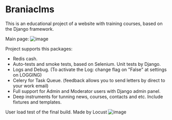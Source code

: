 # Braniaclms
This is an educational project of a website with training courses, based on the Django framework.

Main page:
![image](https://user-images.githubusercontent.com/96382702/207826686-1dbcb896-aac1-4ece-bce9-7514fbddfaba.png)

Project supports this packages:
- Redis cash.
- Auto-tests and smoke tests, based on Selenium. Unit tests by Django.
- Logs and Debug.
  (To activate the Log: change flag on "False" at settings on LOGGING)
- Celery for Task Queue.
  (feedback allows you to send letters by direct to your work email)
- Full support for Admin and Moderator users with Django admin panel.
- Deep instruments for tunning news, courses, contacts and etc. Include fixtures and templates.


User load test of the final build. Made by Locust
![image](https://user-images.githubusercontent.com/96382702/206856868-95d42fe5-d9ba-4422-b07a-5eb7939cc3a2.png)

